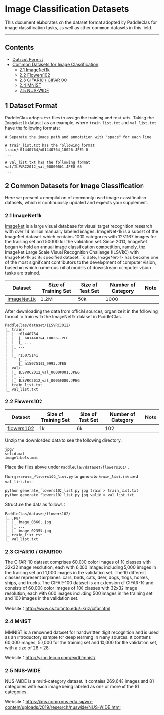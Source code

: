 # Image Classification Datasets

This document elaborates on the dataset format adopted by PaddleClas for image classification tasks, as well as other common datasets in this field.

------

## Contents

- [Dataset Format](https://github.com/paddlepaddle/paddleclas/blob/release%2F2.3/docs/zh_CN/data_preparation/classification_dataset.md#数据集格式说明)
- [Common Datasets for Image Classification](https://github.com/paddlepaddle/paddleclas/blob/release%2F2.3/docs/zh_CN/data_preparation/classification_dataset.md#图像分类任务常见数据集介绍)
  - [2.1 ImageNet1k](https://github.com/paddlepaddle/paddleclas/blob/release%2F2.3/docs/zh_CN/data_preparation/classification_dataset.md#ImageNet1k)
  - [2.2 Flowers102](https://github.com/paddlepaddle/paddleclas/blob/release%2F2.3/docs/zh_CN/data_preparation/classification_dataset.md#Flowers102)
  - [2.3 CIFAR10 / CIFAR100](https://github.com/paddlepaddle/paddleclas/blob/release%2F2.3/docs/zh_CN/data_preparation/classification_dataset.md#CIFAR10/CIFAR100)
  - [2.4 MNIST](https://github.com/paddlepaddle/paddleclas/blob/release%2F2.3/docs/zh_CN/data_preparation/classification_dataset.md#MNIST)
  - [2.5 NUS-WIDE](https://github.com/paddlepaddle/paddleclas/blob/release%2F2.3/docs/zh_CN/data_preparation/classification_dataset.md#NUS-WIDE)



## 1 Dataset Format

PaddleClas adopts `txt` files to assign the training and test sets. Taking the `ImageNet1k` dataset as an example, where `train_list.txt` and `val_list.txt` have the following formats:

```
# Separate the image path and annotation with "space" for each line

# train_list.txt has the following format
train/n01440764/n01440764_10026.JPEG 0
...

# val_list.txt has the following format
val/ILSVRC2012_val_00000001.JPEG 65
...
```



## 2 Common Datasets for Image Classification

Here we present a compilation of commonly used image classification datasets, which is continuously updated and expects your supplement.

### 2.1 ImageNet1k

[ImageNet](https://image-net.org/) is a large visual database for visual target recognition research with over 14 million manually labeled images. ImageNet-1k is a subset of the ImageNet dataset, which contains 1000 categories with 1281167 images for the training set and 50000 for the validation set. Since 2010, ImageNet began to hold an annual image classification competition, namely, the ImageNet Large Scale Visual Recognition Challenge (ILSVRC) with ImageNet-1k as its specified dataset. To date, ImageNet-1k has become one of the most significant contributors to the development of computer vision, based on which numerous initial models of downstream computer vision tasks are trained.

| Dataset                                                      | Size of Training Set | Size of Test Set | Number of Category | Note |
| ------------------------------------------------------------ | -------------------- | ---------------- | ------------------ | ---- |
| [ImageNet1k](http://www.image-net.org/challenges/LSVRC/2012/) | 1.2M                 | 50k              | 1000               |      |

After downloading the data from official sources, organize it in the following format to train with the ImageNet1k dataset in PaddleClas.

```
PaddleClas/dataset/ILSVRC2012/
|_ train/
|  |_ n01440764
|  |  |_ n01440764_10026.JPEG
|  |  |_ ...
|  |_ ...
|  |
|  |_ n15075141
|     |_ ...
|     |_ n15075141_9993.JPEG
|_ val/
|  |_ ILSVRC2012_val_00000001.JPEG
|  |_ ...
|  |_ ILSVRC2012_val_00050000.JPEG
|_ train_list.txt
|_ val_list.txt
```



### 2.2 Flowers102

| Dataset                                                      | Size of Training Set | Size of Test Set | Number of Category | Note |
| ------------------------------------------------------------ | -------------------- | ---------------- | ------------------ | ---- |
| [flowers102](https://www.robots.ox.ac.uk/~vgg/data/flowers/102/) | 1k                   | 6k               | 102                |      |

Unzip the downloaded data to see the following directory.

```
jpg/
setid.mat
imagelabels.mat
```

Place the files above under `PaddleClas/dataset/flowers102/` .

Run `generate_flowers102_list.py` to generate `train_list.txt` and `val_list.txt`:

```
python generate_flowers102_list.py jpg train > train_list.txt
python generate_flowers102_list.py jpg valid > val_list.txt
```

Structure the data as follows：

```
PaddleClas/dataset/flowers102/
|_ jpg/
|  |_ image_03601.jpg
|  |_ ...
|  |_ image_02355.jpg
|_ train_list.txt
|_ val_list.txt
```



### 2.3 CIFAR10 / CIFAR100

The CIFAR-10 dataset comprises 60,000 color images of 10 classes with 32x32 image resolution, each with 6,000 images including 5,000 images in the training set and 1,000 images in the validation set. The 10 different classes represent airplanes, cars, birds, cats, deer, dogs, frogs, horses, ships, and trucks. The CIFAR-100 dataset is an extension of CIFAR-10 and consists of 60,000 color images of 100 classes with 32x32 image resolution, each with 600 images including 500 images in the training set and 100 images in the validation set.

Website：http://www.cs.toronto.edu/~kriz/cifar.html



### 2.4 MNIST

MMNIST is a renowned dataset for handwritten digit recognition and is used as an introductory sample for deep learning in many sources. It contains 60,000 images, 50,000 for the training set and 10,000 for the validation set, with a size of 28 * 28.

Website：http://yann.lecun.com/exdb/mnist/



### 2.5 NUS-WIDE

NUS-WIDE is a multi-category dataset. It contains 269,648 images and 81 categories with each image being labeled as one or more of the 81 categories.

Website：https://lms.comp.nus.edu.sg/wp-content/uploads/2019/research/nuswide/NUS-WIDE.html
